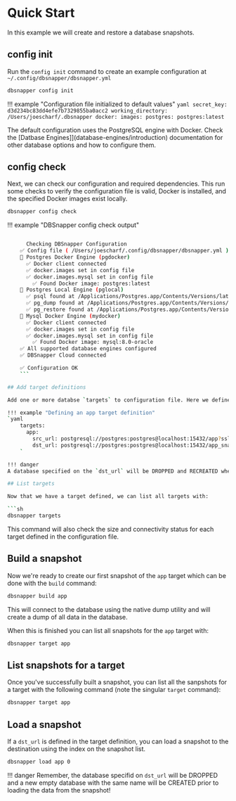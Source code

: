 # Quick Start

In this example we will create and restore a database snapshots.

## config init

Run the `config init` command to create an example configuration at `~/.config/dbsnapper/dbsnapper.yml`

```sh
dbsnapper config init
```

!!! example "Configuration file initialized to default values"
`yaml
    secret_key: d3d234bc83dd4efe7b7329855ba0acc2
    working_directory: /Users/joescharf/.dbsnapper
    docker:
      images:
        postgres: postgres:latest
    `

The default configuration uses the PostgreSQL engine with Docker. Check the [Datbase Engines]](database-engines/introduction) documentation for other database options and how to configure them.

## config check

Next, we can check our configuration and required dependencies. This run some checks to verify the configuration file is valid, Docker is installed, and the specified Docker images exist locally.

```sh
dbsnapper config check
```

!!! example "DBSnapper config check output"
```sh

      Checking DBSnapper Configuration
    ✅ Config file ( /Users/joescharf/.config/dbsnapper/dbsnapper.yml ) found and loaded
    🔵 Postgres Docker Engine (pgdocker)
      ✅ Docker client connected
      ✅ docker.images set in config file
      ✅ docker.images.mysql set in config file
        ✅ Found Docker image: postgres:latest
    🔵 Postgres Local Engine (pglocal)
      ✅ psql found at /Applications/Postgres.app/Contents/Versions/latest/bin/psql
      ✅ pg_dump found at /Applications/Postgres.app/Contents/Versions/latest/bin/psql
      ✅ pg_restore found at /Applications/Postgres.app/Contents/Versions/latest/bin/psql
    🔵 Mysql Docker Engine (mydocker)
      ✅ Docker client connected
      ✅ docker.images set in config file
      ✅ docker.images.mysql set in config file
        ✅ Found Docker image: mysql:8.0-oracle
    ✅ All supported database engines configured
    ✅ DBSnapper Cloud connected

    ✅ Configuration OK
    ```

## Add target definitions

Add one or more databse `targets` to configuration file. Here we define an `app` target with a `src_url` specifying the source database and a `dst_url` specifying the destination database

!!! example "Defining an app target definition"
`yaml
    targets:
      app:
        src_url: postgresql://postgres:postgres@localhost:15432/app?sslmode=disable
        dst_url: postgresql://postgres:postgres@localhost:15432/app_snap?sslmode=disable
    `

!!! danger
A database specified on the `dst_url` will be DROPPED and RECREATED when the `load` command is used

## List targets

Now that we have a target defined, we can list all targets with:

```sh
dbsnapper targets
```

This command will also check the size and connectivity status for each target defined in the configuration file.

## Build a snapshot

Now we're ready to create our first snapshot of the `app` target which can be done with the `build` command:

```sh
dbsnapper build app
```

This will connect to the database using the native dump utility and will create a dump of all data in the database.

When this is finished you can list all snapshots for the `app` target with:

```sh
dbsnapper target app
```

## List snapshots for a target

Once you've successfully built a snapshot, you can list all the sanpshots for a target with the following command (note the singular `target` command):

```sh
dbsnapper target app
```

## Load a snapshot

If a `dst_url` is defined in the target definition, you can load a snapshot to the destination using the index on the snapshot list.

```sh
dbsnapper load app 0
```

!!! danger
Remember, the database specifid on `dst_url` will be DROPPED and a new empty database with the same name will be CREATED prior to loading the data from the snapshot!
